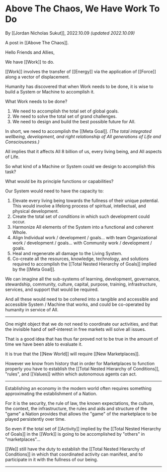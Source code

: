 # Above The Chaos, We Have Work To Do

By [[Jordan Nicholas Sukut]], 2022.10.09 _(updated 2022.10.09)_

A post in [[Above The Chaos]].

Hello Friends and Allies, 

We have [[Work]] to do. 

[[Work]] involves the transfer of [[Energy]] via the application of [[Force]] along a vector of displacement. 

Humanity has discovered that when Work needs to be done, it is wise to build a System or Machine to accomplish it. 

What Work needs to be done? 

1. We need to accomplish the total set of global goals. 
2. We need to solve the total set of grand challenges. 
3. We need to design and build the best possible future for All. 

In short, we need to accomplish the [[Meta Goal]]. _(The total integrated wellbeing, development, and right relationship of All generations of Life and Consciousness.)_

All implies that it affects All 8 billion of us, every living being, and All aspects of Life. 

So what kind of a Machine or System could we design to accomplish this task?  

What would be its principle functions or capabilities? 

Our System would need to have the capacity to: 

1. Elevate every living being towards the fullness of their unique potential. This would involve a lifelong process of spiritual, intellectual, and physical development. 
2. Create the total set of _conditions_ in which such development could occur. 
3. Harmonize All elements of the System into a functional and coherent Whole. 
4. Align Individual work / development / goals... with team Organizational work / development / goals... with Community work / development / goals. 
5. Heal and regenerate all damage to the Living System. 
6. Co-create all the resources, knowledge, technology, and solutions required to accomplish the [[Total Nested Hierarchy of Goals]] implied by the [[Meta Goal]]. 

We can imagine all the sub-systems of learning, development, governance, stewardship, community, culture, capital, purpose, training, infrastructure, services, and support that would be required. 

And all these would need to be cohered into a tangible and accessible and accessible System / Machine that works, and could be co-operated by humanity in service of All. 
___

One might object that we do not need to coordinate our activities, and that the invisible hand of self-interest in free markets will solve all issues. 

That is a good idea that has thus far proved not to be true in the amount of time we have been able to evaluate it. 

It is true that the [[New World]] will require [[New Marketplaces]]. 

However we know from history that in order for Marketplaces to function properly you have to establish the [[Total Nested Hierarchy of Conditions]], "rules", and [[Values]] within which autonomous agents can act. 

___

Establishing an economy in the modern world often requires something approximating the establishment of a Nation. 

For it is the security, the rule of law, the known expectations, the culture, the context, the infrastructure, the rules and aids and structure of the "game" a Nation provides that allows the "game" of the marketplace to be played persistently over time. 

So even if the total set of [[Activity]] implied by the [[Total Nested Hierarchy of Goals]] in the [[Work]] is going to be accomplished by "others" in "marketplaces"... 

[[We]] still have the duty to establish the [[Total Nested Hierarchy of Conditions]] in which that coordinated activity can manifest, and to participate in it with the fullness of our being. 

___

